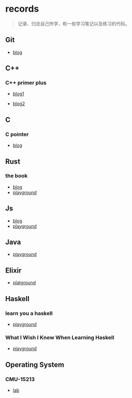 # records

> 记录、归总自己所学，和一些学习笔记以及练习的代码。

## Git

* [blog](https://lhd-code.github.io/2019/11/06/git/)

## C++

### C++ primer plus

+ [blog1](https://lhd-code.github.io/2019/11/13/green-hand-to-learn-c/)

+ [blog2](https://lhd-code.github.io/2020/05/19/learn-C++/)

## C

### C pointer

+ [blog](https://lhd-code.github.io/2020/01/11/learning-and-using-C-pointer/)

## Rust

### the book

+ [blog](https://leolanger.github.io/2020/09/15/Rust%E5%AD%A6%E4%B9%A0%E7%AC%94%E8%AE%B0/)
+ [playground](https://github.com/leolanger/rust-playground)

## Js

+ [blog](https://leolanger.github.io/2020/06/09/%E5%88%9D%E8%AF%86javascript/)
+ [playground]()

## Java

+ [playground](https://github.com/leolanger/java-playground)

## Elixir

+ [platground](https://github.com/leolanger/elixir-playground)

## Haskell

### learn you a haskell

+ [playground](https://github.com/leolanger/haskell-playground)

### What I Wish I Knew When Learning Haskell

+ [playground](https://github.com/leolanger/haskell-playground/tree/master/trail)

## Operating System

### CMU-15213
+ [lab](https://github.com/leolanger/CMU-15213-lab)
